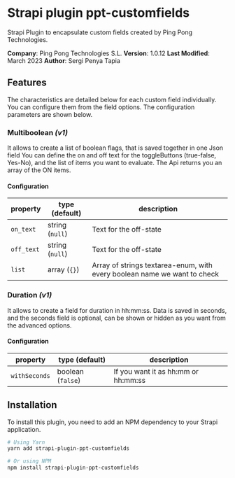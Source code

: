 # Strapi plugin ppt-customfields


Strapi Plugin to encapsulate custom fields created by Ping Pong Technologies.


**Company**: Ping Pong Technologies S.L.
**Version**: 1.0.12
**Last Modified**: March 2023
**Author**: Sergi Penya Tapia




## Features

The characteristics are detailed below for each custom field individually.
You can configure them from the field options. The configuration parameters are shown below.

### Multiboolean *(v1)*

It allows to create a list of boolean flags, that is saved together in one Json field
You can define the on and off text for the toggleButtons (true-false, Yes-No), and the list of items you want to evaluate.
The Api returns you an array of the ON items.



#### Configuration

| property       | type (default)   | description                                                                                                    |
| -------------- | ---------------- | ---------------------------------------------------------------------------------------------------------------|
| `on_text`      | string (`null`)  | Text for the off-state                                                                                         |
| `off_text`     | string (`null`)  | Text for the off-state                                                                                         |               
| `list`         | array  (`{}`)    | Array of strings textarea-enum, with every boolean name we want to check                                       |



### Duration *(v1)*

It allows to create a field for duration in hh:mm:ss. Data is saved in seconds, and the seconds field is optional, can be shown or hidden as you want from the advanced options.

#### Configuration

| property       | type (default)   | description                                                                                                    |
| -------------- | ---------------- | ---------------------------------------------------------------------------------------------------------------|
| `withSeconds`  | boolean (`false`)| If you want it as hh:mm or hh:mm:ss                                                                            |




## Installation

To install this plugin, you need to add an NPM dependency to your Strapi application.

```sh
# Using Yarn
yarn add strapi-plugin-ppt-customfields

# Or using NPM
npm install strapi-plugin-ppt-customfields
```

